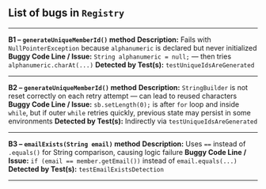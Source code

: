 
## **List of bugs in `Registry`**

---

**B1 – `generateUniqueMemberId()` method**
**Description:** Fails with `NullPointerException` because `alphanumeric` is declared but never initialized
**Buggy Code Line / Issue:** `String alphanumeric = null;` — then tries `alphanumeric.charAt(...)`
**Detected by Test(s):** `testUniqueIdsAreGenerated`

---

**B2 – `generateUniqueMemberId()` method**
**Description:** `StringBuilder` is not reset correctly on each retry attempt — can lead to reused characters
**Buggy Code Line / Issue:** `sb.setLength(0);` is after `for` loop and inside `while`, but if outer `while` retries quickly, previous state may persist in some environments
**Detected by Test(s):** Indirectly via `testUniqueIdsAreGenerated`

---

**B3 – `emailExists(String email)` method**
**Description:** Uses `==` instead of `.equals()` for String comparison, causing logic failure
**Buggy Code Line / Issue:** `if (email == member.getEmail())` instead of `email.equals(...)`
**Detected by Test(s):** `testEmailExistsDetection`

---
